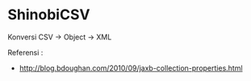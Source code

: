 ShinobiCSV
==========

Konversi CSV -> Object -> XML

Referensi :
* http://blog.bdoughan.com/2010/09/jaxb-collection-properties.html
